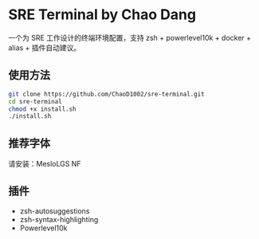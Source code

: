 # SRE Terminal by Chao Dang

一个为 SRE 工作设计的终端环境配置，支持 zsh + powerlevel10k + docker + alias + 插件自动建议。

## 使用方法

```bash
git clone https://github.com/ChaoD1002/sre-terminal.git
cd sre-terminal
chmod +x install.sh
./install.sh
```

## 推荐字体

请安装：MesloLGS NF

## 插件

- zsh-autosuggestions
- zsh-syntax-highlighting
- Powerlevel10k

